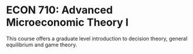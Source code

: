 # ECON 710: Advanced Microeconomic Theory I

This course offers a graduate level introduction to decision theory, general equilibrium and game theory.